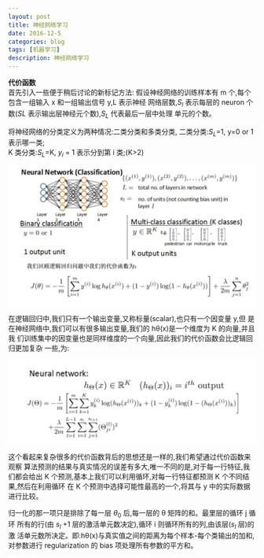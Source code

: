 ```yaml
---
layout: post
title: 神经网络学习
date: 2016-12-5
categories: blog
tags: [机器学习]
description: 神经网络学习
---
```


**代价函数**     
首先引入一些便于稍后讨论的新标记方法:
假设神经网络的训练样本有 m 个,每个包含一组输入 x 和一组输出信号 y,L 表示神经 网络层数,$S_l$ 表示每层的 neuron 个数($SL$ 表示输出层神经元个数),$S_L$ 代表最后一层中处理 单元的个数。

将神经网络的分类定义为两种情况:二类分类和多类分类, 二类分类:$S_L$=1, y=0 or 1 表示哪一类;     
K 类分类:$S_L$=K, $y_i$ = 1 表示分到第 i 类;(K>2)     

![](https://raw.githubusercontent.com/whuhan2013/myImage/master/machineLearning/class5/p1.png)   


在逻辑回归中,我们只有一个输出变量,又称标量(scalar),也只有一个因变量 y,但 是在神经网络中,我们可以有很多输出变量,我们的 hθ(x)是一个维度为 K 的向量,并且我 们训练集中的因变量也是同样维度的一个向量,因此我们的代价函数会比逻辑回归更加复杂 一些,为:

![](https://raw.githubusercontent.com/whuhan2013/myImage/master/machineLearning/class5/p2.png)   

这个看起来复杂很多的代价函数背后的思想还是一样的,我们希望通过代价函数来观察 算法预测的结果与真实情况的误差有多大,唯一不同的是,对于每一行特征,我们都会给出 K 个预测,基本上我们可以利用循环,对每一行特征都预测 K 个不同结果,然后在利用循环 在 K 个预测中选择可能性最高的一个,将其与 y 中的实际数据进行比较。

归一化的那一项只是排除了每一层 $θ_0$ 后,每一层的 θ 矩阵的和。最里层的循环 j 循环 所有的行(由 $s_l$ +1 层的激活单元数决定),循环 i 则循环所有的列,由该层($s_l$ 层)的激 活单元数所决定。即:hθ(x)与真实值之间的距离为每个样本-每个类输出的加和,对参数进行 regularization 的 bias 项处理所有参数的平方和。


